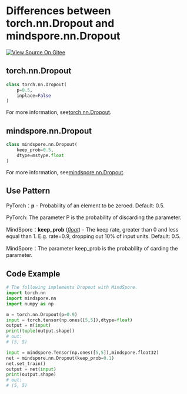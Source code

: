 # Differences between torch.nn.Dropout and mindspore.nn.Dropout

[![View Source On Gitee](https://mindspore-website.obs.cn-north-4.myhuaweicloud.com/website-images/r1.9/resource/_static/logo_source_en.png)](https://gitee.com/mindspore/docs/blob/r1.9/docs/mindspore/source_en/note/api_mapping/pytorch_diff/Dropout.md)

## torch.nn.Dropout

```python
class torch.nn.Dropout(
    p=0.5,
    inplace=False
)
```

For more information, see[torch.nn.Dropout](https://pytorch.org/docs/1.5.0/nn.html#torch.nn.Dropout).

## mindspore.nn.Dropout

```python
class mindspore.nn.Dropout(
    keep_prob=0.5,
    dtype=mstype.float
)
```

For more information, see[mindspore.nn.Dropout](https://mindspore.cn/docs/en/r1.9/api_python/nn/mindspore.nn.Dropout.html#mindspore.nn.Dropout).

## Use Pattern

PyTorch：**p** - Probability of an element to be zeroed. Default: 0.5.

PyTorch: The parameter P is the probability of discarding the parameter.

MindSpore：**keep_prob** ([*float*](https://docs.python.org/library/functions.html#float)) - The keep rate, greater than 0 and less equal than 1. E.g. rate=0.9, dropping out 10% of input units. Default: 0.5.

MindSpore：The parameter keep_prob is the probability of carding the parameter.

## Code Example

```python
# The following implements Dropout with MindSpore.
import torch.nn
import mindspore.nn
import numpy as np

m = torch.nn.Dropout(p=0.9)
input = torch.tensor(np.ones([5,5]),dtype=float)
output = m(input)
print(tuple(output.shape))
# out:
# (5, 5)

input = mindspore.Tensor(np.ones([5,5]),mindspore.float32)
net = mindspore.nn.Dropout(keep_prob=0.1)
net.set_train()
output = net(input)
print(output.shape)
# out:
# (5, 5)
```
